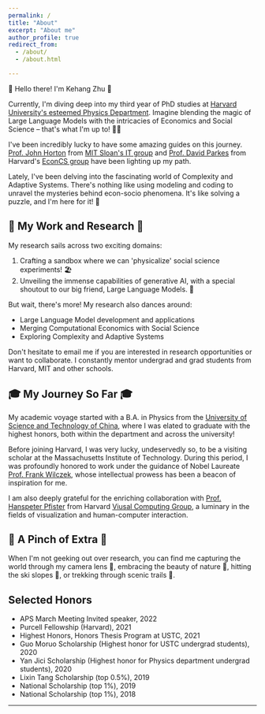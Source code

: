 ```yaml
---
permalink: /
title: "About"
excerpt: "About me"
author_profile: true
redirect_from: 
  - /about/
  - /about.html

---
```


🌟 Hello there! I'm Kehang Zhu 🌟

Currently, I'm diving deep into my third year of PhD studies at [Harvard University's esteemed Physics Department](https://www.physics.harvard.edu/). Imagine blending the magic of Large Language Models with the intricacies of Economics and Social Science – that's what I'm up to! 🎩✨

I've been incredibly lucky to have some amazing guides on this journey. [Prof. John Horton](https://www.physics.harvard.edu/) from [MIT Sloan's IT group](https://mitsloan.mit.edu/faculty/academic-groups/information-technology/faculty-research-centers) and [Prof. David Parkes](https://parkes.seas.harvard.edu/) from Harvard's [EconCS group](https://econcs.seas.harvard.edu/) have been lighting up my path.

Lately, I've been delving into the fascinating world of Complexity and Adaptive Systems. There's nothing like using modeling and coding to unravel the mysteries behind econ-socio phenomena. It's like solving a puzzle, and I'm here for it! 🧩

## 🚀 My Work and Research 🚀

My research sails across two exciting domains: 
1. Crafting a sandbox where we can 'physicalize' social science experiments! 🏖️
2. Unveiling the immense capabilities of generative AI, with a special shoutout to our big friend, Large Language Models. 🤖

But wait, there's more! My research also dances around:
- Large Language Model development and applications
- Merging Computational Economics with Social Science
- Exploring Complexity and Adaptive Systems

Don't hesitate to email me if you are interested in research opportunities or want to collaborate. I constantly mentor undergrad and grad students from Harvard, MIT and other schools.

## 🎓 My Journey So Far 🎓

My academic voyage started with a B.A. in Physics from the [University of Science and Technology of China](https://en.ustc.edu.cn/), where I was elated to graduate with the highest honors,  both within the department and across the university!

Before joining Harvard, I was very lucky, undeservedly so, to be a visiting scholar at the Massachusetts Institute of Technology. During this period, I was profoundly honored to work under the guidance of Nobel Laureate [Prof. Frank Wilczek](https://physics.mit.edu/faculty/frank-wilczek/), whose intellectual prowess has been a beacon of inspiration for me. 

I am also deeply grateful for the enriching collaboration with [Prof. Hanspeter Pfister](https://seas.harvard.edu/person/hanspeter-pfister) from Harvard [Viusal Computing Group](https://vcg.seas.harvard.edu/), a luminary in the fields of visualization and human-computer interaction.


## 🍃 A Pinch of Extra 🍃

When I'm not geeking out over research, you can find me capturing the world through my camera lens 📸, embracing the beauty of nature 🌲, hitting the ski slopes 🎿, or trekking through scenic trails 🥾.


## Selected Honors
- APS March Meeting Invited speaker, 2022
- Purcell Fellowship (Harvard), 2021
- Highest Honors, Honors Thesis Program at USTC, 2021
- Guo Moruo Scholarship (Highest honor for USTC undergrad students), 2020 
- Yan Jici  Scholarship (Highest honor for Physics department undergrad students), 2020 
- Lixin Tang Scholarship (top 0.5%), 2019
- National Scholarship (top 1%), 2019     
- National Scholarship (top 1%), 2018 

---

<!-- Example: editing a markdown file for a talk
![Editing a markdown file for a talk](/images/editing-talk.png) -->
